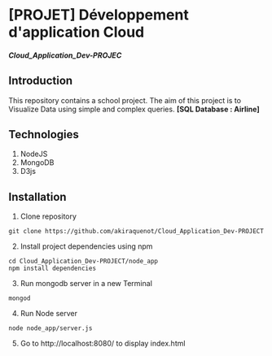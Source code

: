 # [PROJET] Développement d'application Cloud

##### Cloud_Application_Dev-PROJEC

## Introduction
This repository contains a school project.
The aim of this project is to Visualize Data using simple and complex queries.
<b>[SQL Database : Airline]</b>

## Technologies

1. NodeJS
2. MongoDB
3. D3js

## Installation

1. Clone repository
```
git clone https://github.com/akiraquenot/Cloud_Application_Dev-PROJECT
```

2. Install project dependencies using npm
```
cd Cloud_Application_Dev-PROJECT/node_app
npm install dependencies
```

3. Run mongodb server in a new Terminal
```
mongod
```

4. Run Node server
```
node node_app/server.js
```

5. Go to http://localhost:8080/ to display index.html
